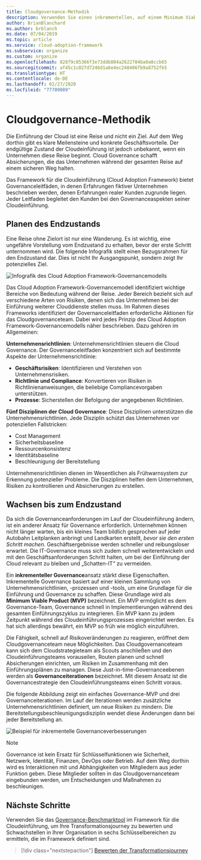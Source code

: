 ```yaml
---
title: Cloudgovernance-Methodik
description: Verwenden Sie einen inkrementellen, auf einem Minimum Viable Product (MVP) basierenden Governanceansatz, um Unternehmensrichtlinien zu unterstützen und eine schnelle Cloudeinführung zu ermöglichen.
author: BrianBlanchard
ms.author: brblanch
ms.date: 07/04/2019
ms.topic: article
ms.service: cloud-adoption-framework
ms.subservice: organize
ms.custom: organize
ms.openlocfilehash: 828f9c85366f3e73ddb804a2622784ba0a0ccb65
ms.sourcegitcommit: af45c1c027d7246d1a6e4ec248406fb9a8752fb5
ms.translationtype: HT
ms.contentlocale: de-DE
ms.lasthandoff: 02/27/2020
ms.locfileid: "77709089"
---
```

# <a name="cloud-governance-methodology"></a>Cloudgovernance-Methodik

Die Einführung der Cloud ist eine Reise und nicht ein Ziel. Auf dem Weg dorthin gibt es klare Meilensteine und konkrete Geschäftsvorteile. Der endgültige Zustand der Cloudeinführung ist jedoch unbekannt, wenn ein Unternehmen diese Reise beginnt. Cloud Governance schafft Absicherungen, die das Unternehmen während der gesamten Reise auf einem sicheren Weg halten.

Das Framework für die Cloudeinführung (Cloud Adoption Framework) bietet Governanceleitfäden, in denen Erfahrungen fiktiver Unternehmen beschrieben werden, denen Erfahrungen realer Kunden zugrunde liegen. Jeder Leitfaden begleitet den Kunden bei den Governanceaspekten seiner Cloudeinführung.

## <a name="envision-an-end-state"></a>Planen des Endzustands

Eine Reise ohne Zielort ist nur eine Wanderung. Es ist wichtig, eine ungefähre Vorstellung vom Endzustand zu erhalten, bevor der erste Schritt unternommen wird. Die folgende Infografik stellt einen Bezugsrahmen für den Endzustand dar. Dies ist nicht Ihr Ausgangspunkt, sondern zeigt Ihr potenzielles Ziel.

![Infografik des Cloud Adoption Framework-Governancemodells](../_images/operational-transformation-govern-highres.png)

Das Cloud Adoption Framework-Governancemodell identifiziert wichtige Bereiche von Bedeutung während der Reise. Jeder Bereich bezieht sich auf verschiedene Arten von Risiken, denen sich das Unternehmen bei der Einführung weiterer Clouddienste stellen muss. Im Rahmen dieses Frameworks identifiziert der Governanceleitfaden erforderliche Aktionen für das Cloudgovernanceteam. Dabei wird jedes Prinzip des Cloud Adoption Framework-Governancemodells näher beschrieben. Dazu gehören im Allgemeinen:

**Unternehmensrichtlinien**: Unternehmensrichtlinien steuern die Cloud Governance. Der Governanceleitfaden konzentriert sich auf bestimmte Aspekte der Unternehmensrichtlinie:

- **Geschäftsrisiken**: Identifizieren und Verstehen von Unternehmensrisiken.
- **Richtlinie und Compliance**: Konvertieren von Risiken in Richtlinienanweisungen, die beliebige Compliancevorgaben unterstützen.
- **Prozesse**: Sicherstellen der Befolgung der angegebenen Richtlinien.

**Fünf Disziplinen der Cloud Governance**: Diese Disziplinen unterstützen die Unternehmensrichtlinien. Jede Disziplin schützt das Unternehmen vor potenziellen Fallstricken:

- Cost Management
- Sicherheitsbaseline
- Ressourcenkonsistenz
- Identitätsbaseline
- Beschleunigung der Bereitstellung

Unternehmensrichtlinien dienen im Wesentlichen als Frühwarnsystem zur Erkennung potenzieller Probleme. Die Disziplinen helfen dem Unternehmen, Risiken zu kontrollieren und Absicherungen zu erstellen.

## <a name="grow-to-the-end-state"></a>Wachsen bis zum Endzustand

Da sich die Governanceanforderungen im Lauf der Cloudeinführung ändern, ist ein anderer Ansatz für Governance erforderlich. Unternehmen können nicht länger warten, bis ein kleines Team bildlich gesprochen auf jeder Autobahn Leitplanken anbringt und Landkarten erstellt, *bevor sie den ersten Schritt machen*. Geschäftsergebnisse werden schneller und reibungsloser erwartet. Die IT-Governance muss sich zudem schnell weiterentwickeln und mit den Geschäftsanforderungen Schritt halten, um bei der Einführung der Cloud relevant zu bleiben und „Schatten-IT“ zu vermeiden.

Ein **inkrementeller Governance**ansatz stärkt diese Eigenschaften. Inkrementelle Governance basiert auf einer kleinen Sammlung von Unternehmensrichtlinien, -prozessen und -tools, um eine Grundlage für die Einführung und Governance zu schaffen. Diese Grundlage wird als **Minimum Viable Product (MVP)** bezeichnet. Ein MVP ermöglicht es dem Governance-Team, Governance schnell in Implementierungen während des gesamten Einführungszyklus zu integrieren. Ein MVP kann zu jedem Zeitpunkt während des Cloudeinführungsprozesses eingerichtet werden. Es hat sich allerdings bewährt, ein MVP so früh wie möglich einzuführen.

Die Fähigkeit, schnell auf Risikoveränderungen zu reagieren, eröffnet dem Cloudgovernanceteam neue Möglichkeiten. Das Cloudgovernanceteam kann sich dem Cloudstrategieteam als Scouts anschließen und den Cloudeinführungsteams vorauseilen, Routen planen und schnell Absicherungen einrichten, um Risiken im Zusammenhang mit den Einführungsplänen zu managen. Diese Just-in-time-Governanceebenen werden als **Governanceiterationen** bezeichnet. Mit diesem Ansatz ist die Governancestrategie den Cloudeinführungsteams einen Schritt voraus.

Die folgende Abbildung zeigt ein einfaches Governance-MVP und drei Governanceiterationen. Im Lauf der Iterationen werden zusätzliche Unternehmensrichtlinien definiert, um neue Risiken zu mindern. Die Bereitstellungsbeschleunigungsdisziplin wendet diese Änderungen dann bei jeder Bereitstellung an.

![Beispiel für inkrementelle Governanceverbesserungen](../_images/govern/incremental-governance-example.png)

> [!NOTE]
> Governance ist kein Ersatz für Schlüsselfunktionen wie Sicherheit, Netzwerk, Identität, Finanzen, DevOps oder Betrieb. Auf dem Weg dorthin wird es Interaktionen mit und Abhängigkeiten von Mitgliedern aus jeder Funktion geben. Diese Mitglieder sollten in das Cloudgovernanceteam eingebunden werden, um Entscheidungen und Maßnahmen zu beschleunigen.

## <a name="next-steps"></a>Nächste Schritte

Verwenden Sie das [Governance-Benchmarktool](https://cafbaseline.com) im Framework für die Cloudeinführung, um Ihre Transformationsjourney zu bewerten und Schwachstellen in Ihrer Organisation in sechs Schlüsselbereichen zu ermitteln, die im Framework definiert sind.

> [!div class="nextstepaction"]
> [Bewerten der Transformationsjourney](./benchmark.md)
